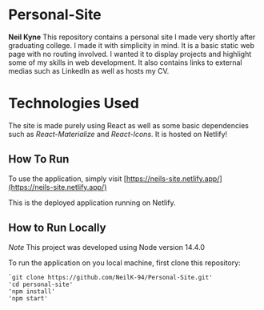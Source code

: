 # Personal-Site
**Neil Kyne**
This repository contains a personal site I made very shortly after graduating college. I made it with simplicity in mind. It is a basic static web page with no routing involved. I wanted it to display projects and highlight some of my skills in web development. It also contains links to external medias such as LinkedIn as well as hosts my CV. 

# Technologies Used
The site is made purely using React as well as some basic dependencies such as *React-Materialize* and *React-Icons*. It is hosted on Netlify!

## How To Run
To use the application, simply visit [https://neils-site.netlify.app/](https://neils-site.netlify.app/)

This is the deployed application running on Netlify.

## How to Run Locally
*Note* This project was developed using Node version 14.4.0

To run the application on you local machine, first clone this repository:

    `git clone https://github.com/NeilK-94/Personal-Site.git'
    'cd personal-site'
    'npm install'
    'npm start' 
